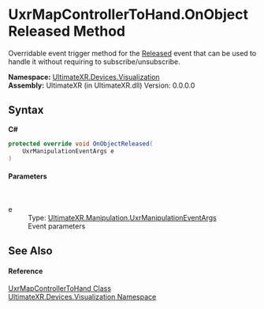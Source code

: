 # UxrMapControllerToHand.OnObjectReleased Method 
 

Overridable event trigger method for the <a href="E_UltimateXR_Manipulation_UxrGrabbableObject_Released">Released</a> event that can be used to handle it without requiring to subscribe/unsubscribe.

**Namespace:**&nbsp;<a href="N_UltimateXR_Devices_Visualization">UltimateXR.Devices.Visualization</a><br />**Assembly:**&nbsp;UltimateXR (in UltimateXR.dll) Version: 0.0.0.0

## Syntax

**C#**<br />
``` C#
protected override void OnObjectReleased(
	UxrManipulationEventArgs e
)
```


#### Parameters
&nbsp;<dl><dt>e</dt><dd>Type: <a href="T_UltimateXR_Manipulation_UxrManipulationEventArgs">UltimateXR.Manipulation.UxrManipulationEventArgs</a><br />Event parameters</dd></dl>

## See Also


#### Reference
<a href="T_UltimateXR_Devices_Visualization_UxrMapControllerToHand">UxrMapControllerToHand Class</a><br /><a href="N_UltimateXR_Devices_Visualization">UltimateXR.Devices.Visualization Namespace</a><br />